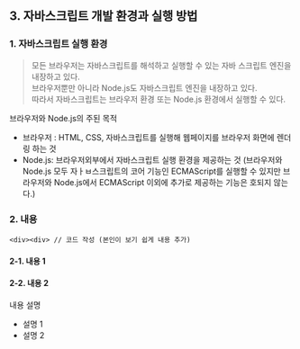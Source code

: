 
## 3. 자바스크립트 개발 환경과 실행 방법 


### 1. 자바스크립트 실행 환경
> 모든 브라우저는 자바스크립트를 해석하고 실행할 수 있는 자바 스크립트 엔진을 내장하고 있다.  
> 브라우저뿐만 아니라 Node.js도 자바스크립트 엔진을 내장하고 있다.  
> 따라서 자바스크립트는 브라우저 환경 또는 Node.js 환경에서 실행할 수 있다.

브라우저와 Node.js의 주된 목적
- 브라우저 : HTML, CSS, 자바스크립트를 실행해 웹페이지를 브라우저 화면에 렌더링 하는 것
- Node.js: 브라우저외부에서 자바스크립트 실행 환경을 제공하는 것
(브라우저와 Node.js 모두 자ㅏㅂ스크립트의 코어 기능인 ECMAScript를 실행할 수 있지만 브라우저와 Node.js에서 ECMAScript 이외에 추가로 제공하는 기능은 호되지 않는다.)








### 2. 내용

```
<div><div> // 코드 작성 (본인이 보기 쉽게 내용 추가)
```

#### 2-1. 내용 1

#### 2-2. 내용 2

내용 설명

- 설명 1
- 설명 2
